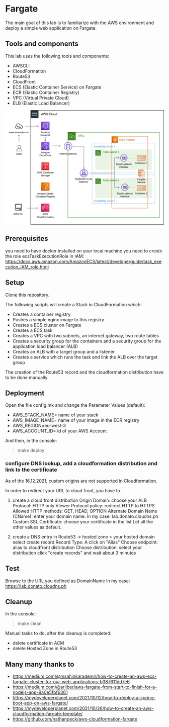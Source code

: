 # Fargate

The main goal of this lab is to familiarize with the AWS environment and deploy a simple web application on Fargate.

## Tools and components

This lab uses the following tools and components:

- AWSCLI
- CloudFormation
- Route53
- CloudFront
- ECS (Elastic Container Service) on Fargate
- ECR (Elastic Container Registry)
- VPC (Virtual Private Cloud)
- ELB (Elastic Load Balancer)

![diagram lab 2](images/aws_lab2.png)

## Prerequisites

you need to have docker installed on your local machine
you need to creste the role ecsTaskExecutionRole in IAM:
https://docs.aws.amazon.com/AmazonECS/latest/developerguide/task_execution_IAM_role.html

## Setup

Clone this repository.

The following scripts will create a Stack in CloudFormation which:

- Creates a container registry
- Pushes a simple nginx image to this registry
- Creates a ECS cluster on Fargate
- Creates a ECS task
- Creates a VPC with two subnets, an internet gateway, two route tables
- Creates a security group for the containers and a security group for the application load balancer (ALB)
- Creates an ALB with a target group and a listener
- Creates a service which runs the task and link the ALB over the target group

The creation of the Route53 record and the cloudformation distribution have to be done manually.

## Deployment

Open the file config.mk and change the Parameter Values (default):

- AWS_STACK_NAME= name of your stack
- AWS_IMAGE_NAME= name of your image in the ECR registry
- AWS_REGION=eu-west-3
- AWS_ACCOUNT_ID= id of your AWS Account

And then, in the console:

> make deploy

### configure DNS lookup, add a cloudformation distribution and link to the certificate

As of the 16.12.2021, custom origins are not supported in Cloudformation.

In order to redirect your URL to cloud front, you have to :

1. create a cloud front distribution
   Origin Domain: choose your ALB
   Protocol: HTTP only
   Viewer Protocol policy: redirect HTTP to HTTPS
   Allowed HTTP methods: GET, HEAD, OPTION
   Alternate Domain Name (CName): enter your domain name. In my case: lab.donato.cloudns.ph
   Custom SSL Certificate: choose your certificate in the list
   Let all the other values as default.

2. create a DNS entry in Route53 -> hosted zone > your hosted domain
   select create record
   Record Type: A
   click on "Alias"
   Choose endpoint: alias to cloudfront distribution
   Choose distribution: select your distribution
   click "create records" and wait about 3 minutes

## Test

Browse to the URL you defined as DomainName
In my case: https://lab.donato.cloudns.ph

## Cleanup

In the console:

> make clean

Manual tasks to do, after the cleanup is completed:

- delete certificate in ACM
- delete Hosted Zone in Route53

## Many many thanks to

- https://medium.com/@msahinkarademir/how-to-create-an-aws-ecs-fargate-cluster-for-our-web-applications-b387611dd7e6
- https://medium.com/@arliber/aws-fargate-from-start-to-finish-for-a-nodejs-app-9a0e5fbf6361
- https://mydeveloperplanet.com/2021/10/12/how-to-deploy-a-spring-boot-app-on-aws-fargate/
- https://mydeveloperplanet.com/2021/10/26/how-to-create-an-aws-cloudformation-fargate-template/
- https://github.com/nathanpeck/aws-cloudformation-fargate
